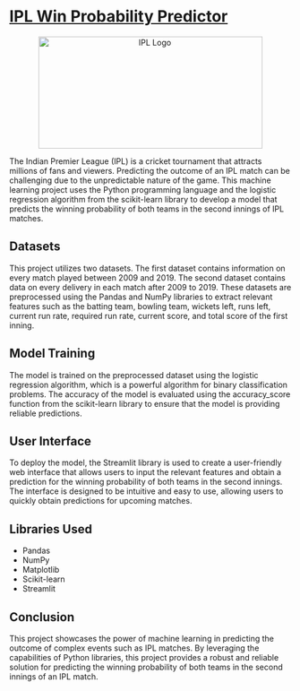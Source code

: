 
# [IPL Win Probability Predictor](URL "https://ipl-match.onrender.com/")


<div align="center">
  <img src="https://wallpapercave.com/wp/wp4059913.jpg" alt="IPL Logo" height=200 width="400"/>
</div>

The Indian Premier League (IPL) is a cricket tournament that attracts millions of fans and viewers. Predicting the outcome of an IPL match can be challenging due to the unpredictable nature of the game. This machine learning project uses the Python programming language and the logistic regression algorithm from the scikit-learn library to develop a model that predicts the winning probability of both teams in the second innings of IPL matches.

## Datasets

This project utilizes two datasets. The first dataset contains information on every match played between 2009 and 2019. The second dataset contains data on every delivery in each match after 2009 to 2019. These datasets are preprocessed using the Pandas and NumPy libraries to extract relevant features such as the batting team, bowling team, wickets left, runs left, current run rate, required run rate, current score, and total score of the first inning.

## Model Training

The model is trained on the preprocessed dataset using the logistic regression algorithm, which is a powerful algorithm for binary classification problems. The accuracy of the model is evaluated using the accuracy_score function from the scikit-learn library to ensure that the model is providing reliable predictions.

## User Interface

To deploy the model, the Streamlit library is used to create a user-friendly web interface that allows users to input the relevant features and obtain a prediction for the winning probability of both teams in the second innings. The interface is designed to be intuitive and easy to use, allowing users to quickly obtain predictions for upcoming matches.

## Libraries Used

* Pandas
* NumPy
* Matplotlib
* Scikit-learn
* Streamlit

## Conclusion

This project showcases the power of machine learning in predicting the outcome of complex events such as IPL matches. By leveraging the capabilities of Python libraries, this project provides a robust and reliable solution for predicting the winning probability of both teams in the second innings of an IPL match.

